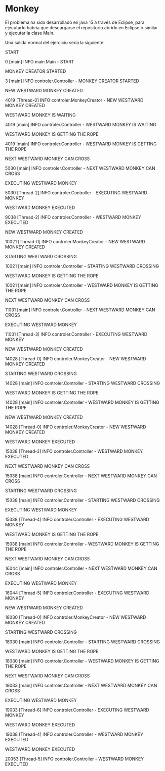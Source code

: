 # Monkey

El problema ha sido desarrollado en java 15 a través de Eclipse, para ejecutarlo habria que descargarse el repositorio abrirlo en Eclipse o similar y ejecutar la clase Main.

Una salida normal del ejercicio sería la siguiente:

START

0 [main] INFO main.Main  - START

MONKEY CREATOR STARTED

3 [main] INFO controler.Controller  - MONKEY CREATOR STARTED

NEW WESTWARD MONKEY CREATED

4019 [Thread-0] INFO controler.MonkeyCreator  - NEW WESTWARD MONKEY CREATED

WESTWARD MONKEY IS WAITING

4019 [main] INFO controler.Controller  - WESTWARD MONKEY IS WAITING

WESTWARD MONKEY IS GETTING THE ROPE

4019 [main] INFO controler.Controller  - WESTWARD MONKEY IS GETTING THE ROPE

NEXT WESTWARD MONKEY CAN CROSS

5030 [main] INFO controler.Controller  - NEXT WESTWARD MONKEY CAN CROSS

EXECUTING WESTWARD MONKEY

5030 [Thread-2] INFO controler.Controller  - EXECUTING WESTWARD MONKEY

WESTWARD MONKEY EXECUTED

9038 [Thread-2] INFO controler.Controller  - WESTWARD MONKEY EXECUTED

NEW WESTWARD MONKEY CREATED

10021 [Thread-0] INFO controler.MonkeyCreator  - NEW WESTWARD MONKEY CREATED

STARTING WESTWARD CROSSING

10021 [main] INFO controler.Controller  - STARTING WESTWARD CROSSING

WESTWARD MONKEY IS GETTING THE ROPE

10021 [main] INFO controler.Controller  - WESTWARD MONKEY IS GETTING THE ROPE

NEXT WESTWARD MONKEY CAN CROSS

11031 [main] INFO controler.Controller  - NEXT WESTWARD MONKEY CAN CROSS

EXECUTING WESTWARD MONKEY

11031 [Thread-3] INFO controler.Controller  - EXECUTING WESTWARD MONKEY

NEW WESTWARD MONKEY CREATED

14028 [Thread-0] INFO controler.MonkeyCreator  - NEW WESTWARD MONKEY CREATED

STARTING WESTWARD CROSSING

14028 [main] INFO controler.Controller  - STARTING WESTWARD CROSSING

WESTWARD MONKEY IS GETTING THE ROPE

14028 [main] INFO controler.Controller  - WESTWARD MONKEY IS GETTING THE ROPE

NEW WESTWARD MONKEY CREATED

14028 [Thread-0] INFO controler.MonkeyCreator  - NEW WESTWARD MONKEY CREATED

WESTWARD MONKEY EXECUTED

15038 [Thread-3] INFO controler.Controller  - WESTWARD MONKEY EXECUTED

NEXT WESTWARD MONKEY CAN CROSS

15038 [main] INFO controler.Controller  - NEXT WESTWARD MONKEY CAN CROSS

STARTING WESTWARD CROSSING

15038 [main] INFO controler.Controller  - STARTING WESTWARD CROSSING

EXECUTING WESTWARD MONKEY

15038 [Thread-4] INFO controler.Controller  - EXECUTING WESTWARD MONKEY

WESTWARD MONKEY IS GETTING THE ROPE

15038 [main] INFO controler.Controller  - WESTWARD MONKEY IS GETTING THE ROPE

NEXT WESTWARD MONKEY CAN CROSS

16044 [main] INFO controler.Controller  - NEXT WESTWARD MONKEY CAN CROSS

EXECUTING WESTWARD MONKEY

16044 [Thread-5] INFO controler.Controller  - EXECUTING WESTWARD MONKEY

NEW WESTWARD MONKEY CREATED

18030 [Thread-0] INFO controler.MonkeyCreator  - NEW WESTWARD MONKEY CREATED

STARTING WESTWARD CROSSING

18030 [main] INFO controler.Controller  - STARTING WESTWARD CROSSING

WESTWARD MONKEY IS GETTING THE ROPE

18030 [main] INFO controler.Controller  - WESTWARD MONKEY IS GETTING THE ROPE

NEXT WESTWARD MONKEY CAN CROSS

19033 [main] INFO controler.Controller  - NEXT WESTWARD MONKEY CAN CROSS

EXECUTING WESTWARD MONKEY

19033 [Thread-6] INFO controler.Controller  - EXECUTING WESTWARD MONKEY

WESTWARD MONKEY EXECUTED

19038 [Thread-4] INFO controler.Controller  - WESTWARD MONKEY EXECUTED

WESTWARD MONKEY EXECUTED

20053 [Thread-5] INFO controler.Controller  - WESTWARD MONKEY EXECUTED